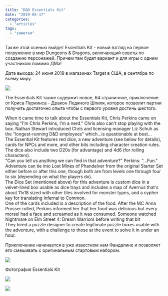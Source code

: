```yaml
---
title: "D&D Essentials Kit"
date: "2019-05-17"
categories: 
  - "articles"
tags: 
  - "заметки"
---
```


Также этой осенью выйдет Essentials Kit - новый взгляд на первое погружение в мир Dungeons & Dragons, включающий советы по созданию персонажей. Причем там будет вариант и для игры с одним участником помимо ДМа!

Дата выхода: 24 июня 2019 в магазинах Target в США, в сентябре по всему миру.

![](https://cyborgsandmages.com/wp-content/uploads/2019/05/dnd_essentials_cover.png)

The Essentials Kit также содержит новое, 64 страничное, приключение от Криса Перкинса - Дракон Ледяного Шпиля, которое позволит партии получить достаточно опыта чтобы с первого уровня достичь шестого.

When it came time to talk about the Essentials Kit, Chris Perkins came on saying "I'm Chris Perkins, I'm a nerd." Chris also can't stop playing with the box. Nathan Stewart introduced Chris and licensing manager Liz Schuh as the "longest-running D&D employees" which…is questionable at best…  
The Essential Kit features red dice, a new adventure (see below for details), cards for NPCs and more, and other bits including character creation rules. The dice also include two D20s (for advantage) and 4d6 (for rolling characters).  
"Can you tell us anything we can find in that adventure?" Perkins: "…Fun."  
Adventure can tie into Lost Mines of Phandelver from the original Starter Set either before or after this one, though both are from levels one through four to six (depending on what the players do).  
The Dice Set (mentioned above) for this adventure is custom dice in a velvet-lined box usable as dice trays and includes a map of Avernus that's about 11x18 sized with other tiles involved for monster types, and a cypher key for translating Infernal to Common.  
One of the cards included is a description of the food. After the MC Anna Prosser rolled, Perkins informed her that her food was delicious but every morsel had a face and screamed as it was consumed. Someone watched Nightmare on Elm Street 4: Dream Warriors before writing that bit  
They hired a puzzle designer to create legitimate puzzle boxes usable with the adventure, with a challenge to those at the event to solve it in under an hour.

Приключение начинается в уже известном нам Фандалине и позволяет его смешивать с оригинальным стартовым набором.

![](https://cyborgsandmages.com/wp-content/uploads/2019/05/dnd_essentials_photo.jpg)

Фотография Essentials Kit

![](https://cyborgsandmages.com/wp-content/uploads/2019/05/dnd_essentials_preview_photo_1.jpg)

![](https://cyborgsandmages.com/wp-content/uploads/2019/05/dnd_essentials_preview_photo_2.jpg)
